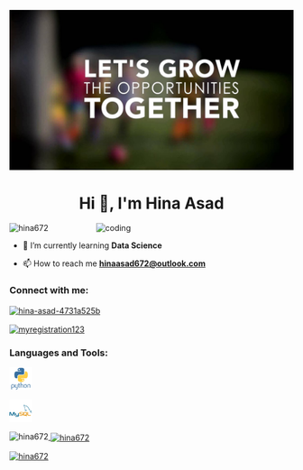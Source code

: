 ![logo](https://github.com/hina672/hina672/blob/main/maxresdefault.jpg)
<h1 align="center">Hi 👋, I'm Hina Asad</h1>
<img align="right" alt="coding"width="350"src="https://media4.giphy.com/media/HscDLzkO8EOTmgkhQP/giphy.gif?cid=ecf05e47s445gxy43dz5c33z1hz0vzaojprywu34qpiban8t&rid=giphy.gif&ct=g">

<p align="left"> <img src="https://komarev.com/ghpvc/?username=hina672&label=Profile%20views&color=0e75b6&style=flat" alt="hina672" /> </p>


- 🌱 I’m currently learning **Data Science**

- 📫 How to reach me **hinaasad672@outlook.com**

<h3 align="left">Connect with me:</h3>
<p align="left">
<a href="https://linkedin.com/in/hina-asad-4731a525b" target="blank"><img align="center" src="https://raw.githubusercontent.com/rahuldkjain/github-profile-readme-generator/master/src/images/icons/Social/linked-in-alt.svg" alt="hina-asad-4731a525b" height="30" width="40" /></a>
</p>
<p align="left">
<a href="https://www.kaggle.com/myregistration123" target="_blank"><img align="center" src="https://raw.githubusercontent.com/rahuldkjain/github-profile-readme-generator/master/src/images/icons/Social/kaggle-in-alt.svg" alt="myregistration123" height="30" width="40" /></a>
</p>

</p>

<h3 align="left">Languages and Tools:</h3>
<p align="left"> <a href="https://www.python.com/" target="_blank" rel="noreferrer"> <img src="https://raw.githubusercontent.com/devicons/devicon/master/icons/python/python-original-wordmark.svg" alt="python" width="40" height="40"/> </a> </p>
<p align="left"> <a href="https://www.mysql.com/" target="_blank" rel="noreferrer"> <img src="https://raw.githubusercontent.com/devicons/devicon/master/icons/mysql/mysql-original-wordmark.svg" alt="mysql" width="40" height="40"/>



<p><img align="left" src="https://github-readme-stats.vercel.app/api/top-langs?username=hina672&show_icons=true&locale=en&layout=compact" alt="hina672" /></p>

<p>&nbsp;<img align="center" src="https://github-readme-stats.vercel.app/api?username=hina672&show_icons=true&locale=en" alt="hina672" /></p>

<p><img align="center" src="https://github-readme-streak-stats.herokuapp.com/?user=hina672&" alt="hina672" /></p>
